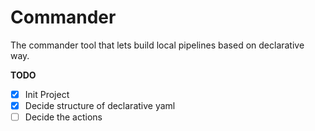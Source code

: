 # Commander

The commander tool that lets build local pipelines based on declarative way.

**TODO**

- [x] Init Project
- [x] Decide structure of declarative yaml
- [ ] Decide the actions